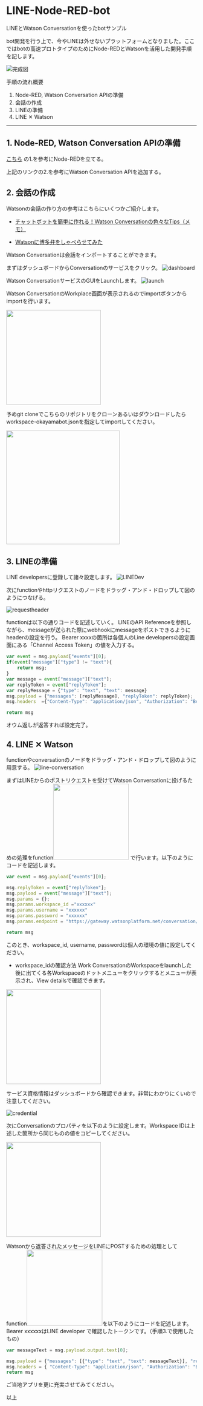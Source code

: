 # LINE-Node-RED-bot
LINEとWatson Conversationを使ったbotサンプル

bot開発を行う上で、今やLINEは外せないプラットフォームとなりました。ここではbotの高速プロトタイプのためにNode-REDとWatsonを活用した開発手順を記します。

![完成図](img/IMG_3881.png)


手順の流れ概要

1. Node-RED, Watson Conversation APIの準備
2. 会話の作成
3. LINEの準備
4. LINE ✕ Watson
----

## 1. Node-RED, Watson Conversation APIの準備

[こちら](https://github.com/Gitmorizumi/nodered-visualrecognition) の1.を参考にNode-REDを立てる。

上記のリンクの2.を参考にWatson Conversation APIを追加する。



## 2. 会話の作成

Watsonの会話の作り方の参考はこちらにいくつかご紹介します。

- [チャットボットを簡単に作れる！Watson Conversationの色々なTips（メモ）](https://qiita.com/ishida330/items/ae7277598cd3e08fc3a2)

- [Watsonに博多弁をしゃべらせてみた](https://qiita.com/asasaki/items/15e22f359da193669408)

Watson Conversationは会話をインポートすることができます。

まずはダッシュボードからConversationのサービスをクリック。
![dashboard](img/dash_board.PNG)


Watson ConversationサービスのGUIをLaunchします。
![launch](img/launch_conversation.png)

Watson ConversationのWorkplace画面が表示されるのでimportボタンからimportを行います。

<img src="img/import_button.png" width="250px">

予めgit cloneでこちらのリポジトリをクローンあるいはダウンロードしたらworkspace-okayamabot.jsonを指定してimportしてください。

<img src="img/import_workplace.png" width="300px">

## 3. LINEの準備

LINE developersに登録して諸々設定します。
![LINEDev](img/LINE_Dev.png)

次にfunctionやhttpリクエストのノードをドラッグ・アンド・ドロップして図のようにつなげる。

![requestheader](img/request_header_sample.png)

functionは以下の通りコードを記述していく。
LINEのAPI Referenceを参照しながら、messageが送られた際にwebhookにmessageをポストできるようにheaderの設定を行う。
Bearer xxxxの箇所は各個人のLine developersの設定画面にある「Channel Access Token」の値を入力する。

```js
var event = msg.payload["events"][0];
if(event["message"]["type"] != "text"){
    return msg;
}
var message = event["message"]["text"];
var replyToken = event["replyToken"];
var replyMessage = {"type": "text", "text": message}
msg.payload = {"messages": [replyMessage], "replyToken": replyToken};
msg.headers  ={"Content-Type": "application/json", "Authorization": "Bearer XXXXX"};

return msg
```

オウム返しが返答すれば設定完了。


## 4. LINE ✕ Watson

functionやconversationのノードをドラッグ・アンド・ドロップして図のように用意する。
![line-conversation](img/line-conversation.png)

まずはLINEからのポストリクエストを受けてWatson Conversationに投げるための処理をfunction<img src="img/function1.png" width="200px">
で行います。以下のようにコードを記述します。


```js
var event = msg.payload["events"][0];

msg.replyToken = event["replyToken"];
msg.payload = event["message"]["text"];
msg.params = {};
msg.params.workspace_id ="xxxxxx"
msg.params.username = "xxxxxx"
msg.params.password = "xxxxxx"
msg.params.endpoint = "https://gateway.watsonplatform.net/conversation/api"

return msg
```

このとき、workspace_id, username, passwordは個人の環境の値に設定してください。

- workspace_idの確認方法
Work ConversationのWorkspaceをlaunchした後に出てくる各Workspaceのドットメニューをクリックするとメニューが表示され、View detailsで確認できます。

<img src="img/workspaceid.png" width="250px">

サービス資格情報はダッシュボードから確認できます。非常にわかりにくいので注意してください。

![credential](img/credential.png)

次にConversationのプロパティを以下のように設定します。Workspace IDは上述した箇所から同じものの値をコピーしてください。

<img src="img/conversation_property.png" width="250px">


Watsonから返答されたメッセージをLINEにPOSTするための処理としてfunction<img src="img/function2.png" width="200px">を以下のようにコードを記述します。
Bearer xxxxxxはLINE developer で確認したトークンです。（手順3.で使用したもの）

```js
var messageText = msg.payload.output.text[0];

msg.payload = {"messages": [{"type": "text", "text": messageText}], "replyToken": msg.replyToken};
msg.headers = { "Content-Type": "application/json", "Authorization": "Bearer xxxxxx"};
return msg
```

ご当地アプリを更に充実させてみてください。

以上